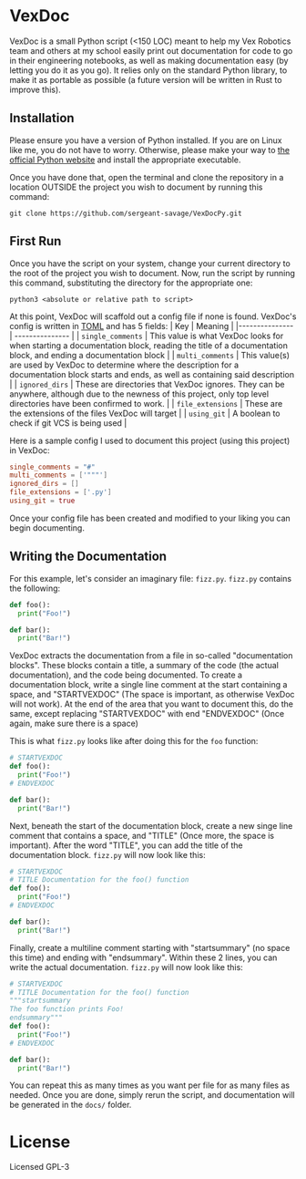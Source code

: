 # VexDoc

VexDoc is a small Python script (<150 LOC) meant to help my Vex Robotics team and others at my school easily print out documentation for code to go in their engineering notebooks, as well as making documentation easy (by letting you do it as you go).
It relies only on the standard Python library, to make it as portable as possible (a future version will be written in Rust to improve this).

## Installation
Please ensure you have a version of Python installed. If you are on Linux like me, you do not have to worry.
Otherwise, please make your way to [the official Python website](https://python.org) and install the appropriate executable.

Once you have done that, open the terminal and clone the repository in a location OUTSIDE the project you wish to document by running this command:
```
git clone https://github.com/sergeant-savage/VexDocPy.git
```

## First Run
Once you have the script on your system, change your current directory to the root of the project you wish to document.
Now, run the script by running this command, substituting the directory for the appropriate one:
```
python3 <absolute or relative path to script>
```

At this point, VexDoc will scaffold out a config file if none is found.
VexDoc's config is written in [TOML](https://toml.io) and has 5 fields:
| Key   | Meaning   |
|--------------- | --------------- |
| `single_comments` | This value is what VexDoc looks for when starting a documentation block, reading the title of a documentation block, and ending a documentation block |
| `multi_comments` | This value(s) are used by VexDoc to determine where the description for a documentation block starts and ends, as well as containing said description |
| `ignored_dirs`   | These are directories that VexDoc ignores. They can be anywhere, although due to the newness of this project, only top level directories have been confirmed to work. |
| `file_extensions` | These are the extensions of the files VexDoc will target |
| `using_git` | A boolean to check if git VCS is being used |

Here is a sample config I used to document this project (using this project) in VexDoc:
```toml
single_comments = "#"
multi_comments = ['"""']
ignored_dirs = []
file_extensions = ['.py']
using_git = true
```

Once your config file has been created and modified to your liking you can begin documenting.

## Writing the Documentation

For this example, let's consider an imaginary file: `fizz.py`.
`fizz.py` contains the following:
```python
def foo():
  print("Foo!")

def bar():
  print("Bar!")
```

VexDoc extracts the documentation from a file in so-called "documentation blocks".
These blocks contain a title, a summary of the code (the actual documentation), and the code being documented.
To create a documentation block, write a single line comment at the start containing a space, and "STARTVEXDOC" (The space is important, as otherwise VexDoc will not work).
At the end of the area that you want to document this, do the same, except replacing "STARTVEXDOC" with end "ENDVEXDOC" (Once again, make sure there is a space)

This is what `fizz.py` looks like after doing this for the `foo` function:
```python
# STARTVEXDOC
def foo():
  print("Foo!")
# ENDVEXDOC

def bar():
  print("Bar!")
```

Next, beneath the start of the documentation block, create a new singe line comment that contains a space, and "TITLE" (Once more, the space is important).
After the word "TITLE", you can add the title of the documentation block.
`fizz.py` will now look like this:
```python
# STARTVEXDOC
# TITLE Documentation for the foo() function
def foo():
  print("Foo!")
# ENDVEXDOC

def bar():
  print("Bar!")
```

Finally, create a multiline comment starting with "startsummary" (no space this time) and ending with "endsummary". 
Within these 2 lines, you can write the actual documentation.
`fizz.py` will now look like this:
```python
# STARTVEXDOC
# TITLE Documentation for the foo() function
"""startsummary
The foo function prints Foo!
endsummary"""
def foo():
  print("Foo!")
# ENDVEXDOC

def bar():
  print("Bar!")
```

You can repeat this as many times as you want per file for as many files as needed.
Once you are done, simply rerun the script, and documentation will be generated in the `docs/` folder.

# License
Licensed GPL-3
